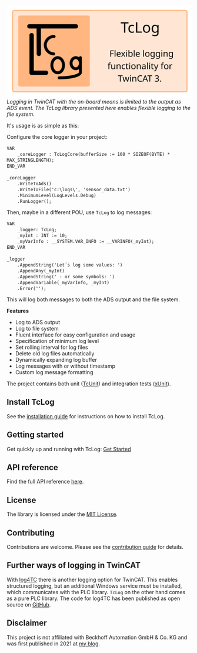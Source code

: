 ![](docs/images/TcLog_header.svg "TcLog_header")
*Logging in TwinCAT with the on-board means is limited to the output as ADS event. The TcLog library presented here enables flexible logging to the file system.*

It's usage is as simple as this: 

Configure the core logger in your project:
```
VAR
	_coreLogger : TcLogCore(bufferSize := 100 * SIZEOF(BYTE) * MAX_STRINGLENGTH);
END_VAR

_coreLogger
	.WriteToAds()
    .WriteToFile('c:\logs\', 'sensor_data.txt')
	.MinimumLevel(LogLevels.Debug)
	.RunLogger();
```
Then, maybe in a different POU, use `TcLog` to log messages:
```
VAR
    _logger: TcLog;
	_myInt : INT := 10;
	_myVarInfo : __SYSTEM.VAR_INFO := __VARINFO(_myInt);
END_VAR

_logger
	.AppendString('Let´s log some values: ')
	.AppendAny(_myInt)
	.AppendString(' - or some symbols: ')
	.AppendVariable(_myVarInfo, _myInt)
	.Error('');	
```
This will log both messages to both the ADS output and the file system.

**Features**
- Log to ADS output
- Log to file system
- Fluent interface for easy configuration and usage
- Specification of minimum log level
- Set rolling interval for log files
- Delete old log files automatically
- Dynamically expanding log buffer
- Log messages with or without timestamp
- Custom log message formatting

The project contains both unit ([TcUnit](https://tcunit.org)) and integration tests ([xUnit](https://xunit.net)).

## Install TcLog
See the [installation guide](docs/userguide/installation.html) for instructions on how to install TcLog.

## Getting started
Get quickly up and running with TcLog: [Get Started](docs/userguide/getting_started.html)

## API reference
Find the full API reference [here](docs/reference/TcLog/Constants.html).

## License
The library is licensed under the [MIT License](LICENSE).

## Contributing
Contributions are welcome. Please see the [contribution guide](CONTRIBUTING.md) for details.

## Further ways of logging in TwinCAT
With [log4TC](https://mbc-engineering.github.io/log4TC/index.html) there is another logging option for TwinCAT.  This enables structured logging, but an additional Windows service must be installed, which communicates with the PLC library. `TcLog` on the other hand comes as a pure PLC library. 
The code for log4TC has been published as open source on [GitHub](https://github.com/mbc-engineering/log4TC/releases).

## Disclaimer
This project is not affiliated with Beckhoff Automation GmbH & Co. KG and was first published in 2021 at [my blog](https://benediktgeisler.de/en/blog/tclog/).